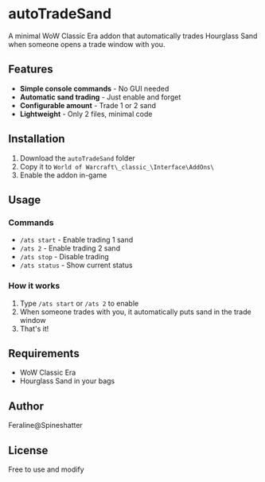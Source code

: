 # autoTradeSand

A minimal WoW Classic Era addon that automatically trades Hourglass Sand when someone opens a trade window with you.

## Features

- **Simple console commands** - No GUI needed
- **Automatic sand trading** - Just enable and forget
- **Configurable amount** - Trade 1 or 2 sand
- **Lightweight** - Only 2 files, minimal code

## Installation

1. Download the `autoTradeSand` folder
2. Copy it to `World of Warcraft\_classic_\Interface\AddOns\`
3. Enable the addon in-game

## Usage

### Commands

- `/ats start` - Enable trading 1 sand
- `/ats 2` - Enable trading 2 sand  
- `/ats stop` - Disable trading
- `/ats status` - Show current status

### How it works

1. Type `/ats start` or `/ats 2` to enable
2. When someone trades with you, it automatically puts sand in the trade window
3. That's it!

## Requirements

- WoW Classic Era
- Hourglass Sand in your bags

## Author

Feraline@Spineshatter

## License

Free to use and modify